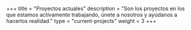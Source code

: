 +++
title = "Proyectos actuales"
description = "Son los proyectos en los que estamos actívamente trabajando, únete a nosotros y ayúdanos a hacerlos realidad."
type = "current-projects"
weight = 3
+++

